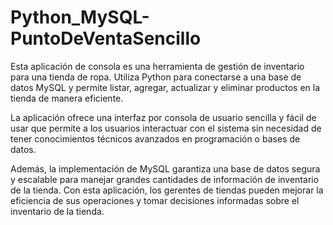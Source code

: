# Python_MySQL-PuntoDeVentaSencillo

Esta aplicación de consola es una herramienta de gestión de inventario para una tienda de ropa. Utiliza Python para conectarse a una base de datos MySQL y permite listar, agregar, actualizar y eliminar productos en la tienda de manera eficiente.

La aplicación ofrece una interfaz por consola de usuario sencilla y fácil de usar que permite a los usuarios interactuar con el sistema sin necesidad de tener conocimientos técnicos avanzados en programación o bases de datos.

Además, la implementación de MySQL garantiza una base de datos segura y escalable para manejar grandes cantidades de información de inventario de la tienda. Con esta aplicación, los gerentes de tiendas pueden mejorar la eficiencia de sus operaciones y tomar decisiones informadas sobre el inventario de la tienda.
